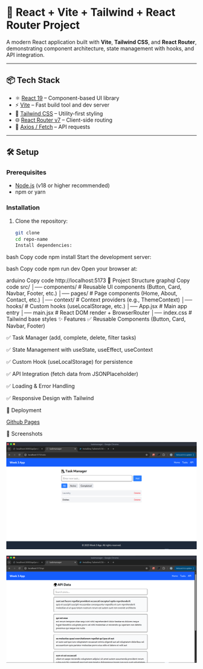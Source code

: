 # 🚀 React + Vite + Tailwind + React Router Project

A modern React application built with **Vite**, **Tailwind CSS**, and **React Router**, demonstrating component architecture, state management with hooks, and API integration.

---

## 📦 Tech Stack

- ⚛️ [React 19](https://react.dev/) – Component-based UI library
- ⚡ [Vite](https://vitejs.dev/) – Fast build tool and dev server
- 🎨 [Tailwind CSS](https://tailwindcss.com/) – Utility-first styling
- 🌐 [React Router v7](https://reactrouter.com/) – Client-side routing
- 🔗 [Axios / Fetch](https://axios-http.com/) – API requests

---

## 🛠️ Setup

### Prerequisites

- [Node.js](https://nodejs.org/) (v18 or higher recommended)
- npm or yarn

### Installation

1. Clone the repository:
   ```bash
   git clone
   cd repo-name
   Install dependencies:
   ```

bash
Copy code
npm install
Start the development server:

bash
Copy code
npm run dev
Open your browser at:

arduino
Copy code
http://localhost:5173
📂 Project Structure
graphql
Copy code
src/
│── components/ # Reusable UI components (Button, Card, Navbar, Footer, etc.)
│── pages/ # Page components (Home, About, Contact, etc.)
│── context/ # Context providers (e.g., ThemeContext)
│── hooks/ # Custom hooks (useLocalStorage, etc.)
│── App.jsx # Main app entry
│── main.jsx # React DOM render + BrowserRouter
│── index.css # Tailwind base styles
✨ Features
✅ Reusable Components (Button, Card, Navbar, Footer)

✅ Task Manager (add, complete, delete, filter tasks)

✅ State Management with useState, useEffect, useContext

✅ Custom Hook (useLocalStorage) for persistence

✅ API Integration (fetch data from JSONPlaceholder)

✅ Loading & Error Handling

✅ Responsive Design with Tailwind

🚀 Deployment

[Github Pages](https://plp-mern-stack-development.github.io/react-js-jsx-and-css-mastering-front-end-development-Muigai-Kiongo/)

📸 Screenshots

![alt text](<Screenshot at 2025-10-19 18-15-25.png>)

![alt text](<Screenshot at 2025-10-19 18-15-40.png>)
